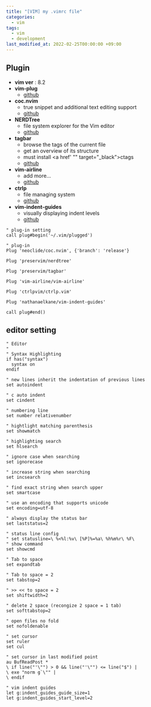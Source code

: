 ```yaml
---
title: "[VIM] my .vimrc file"
categories:
  - vim
tags:
  - vim
  - development
last_modified_at: 2022-02-25T00:00:00 +09:00
---
```

Plugin
-----
- **vim ver** : 8.2
- **vim-plug**
    * <a href= "https://github.com/junegunn/vim-plug" target="_black">github</a>
- **coc.nvim**
    * true snippet and additional text editing support
    * <a href= "https://github.com/neoclide/coc.nvim" target="_black">github</a>
- **NERDTree**
    * file system explorer for the Vim editor
    * <a href= "https://github.com/preservim/nerdtree" target="_black">github</a>
- **tagbar**
    * browse the tags of the current file
    * get an overview of its structure
    * must install <a href' "" target="_black">ctags</a>
    * <a href= "https://github.com/preservim/tagbar" target="_black">github</a>
- **vim-airline**
    * add more...
    * <a href= "https://github.com/vim-airline/vim-airline" target="_black">github</a>
- **ctrlp**
    * file managing system
    * <a href= "https://github.com/ctrlpvim/ctrlp.vim" target="_black">github</a>
- **vim-indent-guides**
    * visually displaying indent levels
    * <a href= "https://github.com/nathanaelkane/vim-indent-guides" target="_black">github</a>

```
" plug-in setting
call plug#begin('~/.vim/plugged')

" plug-in
Plug 'neoclide/coc.nvim', {'branch': 'release'}

Plug 'preservim/nerdtree'

Plug 'preservim/tagbar'

Plug 'vim-airline/vim-airline'

Plug 'ctrlpvim/ctrlp.vim'

Plug 'nathanaelkane/vim-indent-guides'

call plug#end()
```

editor setting
-----
```
" Editor
"
" Syntax Highlighting
if has("syntax")
  syntax on
endif
 
" new lines inherit the indentation of previous lines
set autoindent

" c auto indent
set cindent

" numbering line
set number relativenumber

" hightlight matching parenthesis
set showmatch

" highlighting search
set hlsearch

" ignore case when searching
set ignorecase

" increase string when searching
set incsearch

" find exact string when search upper
set smartcase

" use an encoding that supports unicode
set encoding=utf-8

" always display the status bar
set laststatus=2

" status line config
" set statusline=\ %<%l:%v\ [%P]%=%a\ %h%m%r\ %F\
" show command
set showcmd

" Tab to space
set expandtab

" Tab to space = 2
set tabstop=2

" >> << to space = 2
set shiftwidth=2

" delete 2 space (recongize 2 space = 1 tab)
set softtabstop=2

" open files no fold
set nofoldenable

" set cursor
set ruler
set cul

" set cursor in last modified point
au BufReadPost * 
\ if line("'\"") > 0 && line("'\"") <= line("$") | 
\ exe "norm g`\"" | 
\ endif

" vim indent guides
let g:indent_guides_guide_size=1
let g:indent_guides_start_level=2
```
